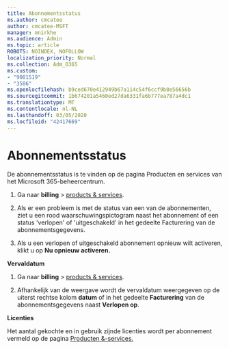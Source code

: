 ```yaml
---
title: Abonnementsstatus
ms.author: cmcatee
author: cmcatee-MSFT
manager: mnirkhe
ms.audience: Admin
ms.topic: article
ROBOTS: NOINDEX, NOFOLLOW
localization_priority: Normal
ms.collection: Adm_O365
ms.custom:
- "9001519"
- "3586"
ms.openlocfilehash: b9ced670e412949b67a114c54f6ccf9b8e56656b
ms.sourcegitcommit: 1b674201a5460ed27da6331fa6b777ea787a4dc1
ms.translationtype: MT
ms.contentlocale: nl-NL
ms.lasthandoff: 03/05/2020
ms.locfileid: "42417669"
---
```

# <a name="subscription-status"></a>Abonnementsstatus

De abonnementsstatus is te vinden op de pagina Producten en services van het Microsoft 365-beheercentrum.

1. Ga naar **billing** > [products & services](https://go.microsoft.com/fwlink/p/?linkid=842054).

2. Als er een probleem is met de status van een van de abonnementen, ziet u een rood waarschuwingspictogram naast het abonnement of een status 'verlopen' of 'uitgeschakeld' in het gedeelte Facturering van de abonnementsgegevens.

3. Als u een verlopen of uitgeschakeld abonnement opnieuw wilt activeren, klikt u op **Nu opnieuw activeren.**

**Vervaldatum**

1. Ga naar **billing** > [products & services](https://go.microsoft.com/fwlink/p/?linkid=842054).

2. Afhankelijk van de weergave wordt de vervaldatum weergegeven op de uiterst rechtse kolom **datum** of in het gedeelte **Facturering** van de abonnementsgegevens naast **Verlopen op**.

**Licenties**

Het aantal gekochte en in gebruik zijnde licenties wordt per abonnement vermeld op de pagina [Producten &-services.](https://go.microsoft.com/fwlink/p/?linkid=842054)

